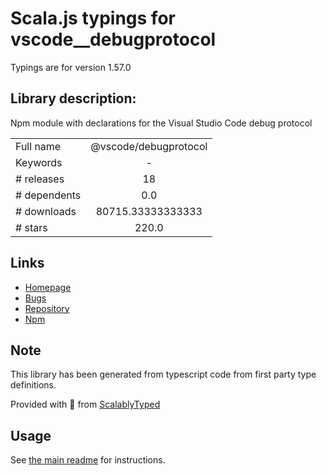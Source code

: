 
# Scala.js typings for vscode__debugprotocol

Typings are for version 1.57.0

## Library description:
Npm module with declarations for the Visual Studio Code debug protocol

|                    |                 |
| ------------------ | :-------------: |
| Full name          | @vscode/debugprotocol |
| Keywords           | - |
| # releases         | 18 |
| # dependents       | 0.0 |
| # downloads        | 80715.33333333333 |
| # stars            | 220.0 |

## Links
- [Homepage](https://github.com/microsoft/vscode-debugadapter-node#readme)
- [Bugs](https://github.com/microsoft/vscode-debugadapter-node/issues)
- [Repository](https://github.com/microsoft/vscode-debugadapter-node)
- [Npm](https://www.npmjs.com/package/%40vscode%2Fdebugprotocol)
    


## Note
This library has been generated from typescript code from first party type definitions.

Provided with :purple_heart: from [ScalablyTyped](https://github.com/oyvindberg/ScalablyTyped)

## Usage
See [the main readme](../../readme.md) for instructions.



